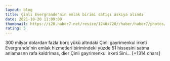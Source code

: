 ```yaml
--- 
layout: blog
title: Çinli Evergrande'nin emlak birimi satışı askıya alındı
date: 2021-10-20 11:09:00
thumbnail: https://i20.haber7.net/resize/1240x720//haber/haber7/photos/2021/42/cinli_evergrandenin_emlak_birimi_satisi_askiya_alindi_1634728101_8627.jpg
rating: 5
---
```

300 milyar dolardan fazla borç yükü altndaki Çinli gayrimenkul irketi Evergrande'nin emlak hizmetleri birimindeki yüzde 51 hissesini satma anlamasnn rafa kaldrlmas, dier Çinli gayrimenkul irketi Sini… [+1314 chars]